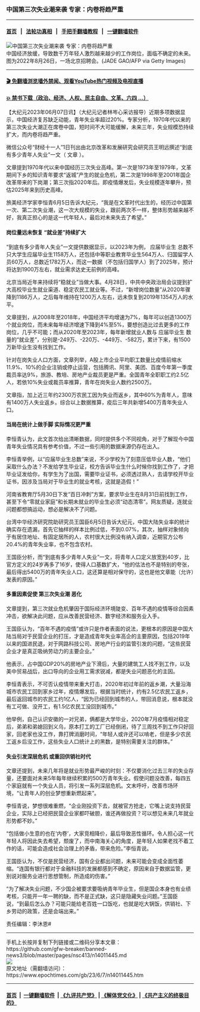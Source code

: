 ### 中国第三次失业潮来袭 专家：内卷将趋严重
------------------------

#### [首页](https://github.com/gfw-breaker/banned-news3/blob/master/README.md) &nbsp;&nbsp;|&nbsp;&nbsp; [法轮功真相](https://github.com/begood0513/basic/blob/master/README.md)  &nbsp;&nbsp;|&nbsp;&nbsp; [手把手翻墙教程](https://github.com/gfw-breaker/guides/wiki)  &nbsp;&nbsp;|&nbsp;&nbsp; [一键翻墙软件](https://github.com/gfw-breaker/nogfw/blob/master/README.md)  



<div><img alt="中国第三次失业潮来袭 专家：内卷将趋严重" class="attachment-djy_600_400 size-djy_600_400 wp-post-image" src="https://i.epochtimes.com/assets/uploads/2023/06/id14011473-GettyImages-1242767216-600x400.jpg"/>
<div class="caption">
 中国经济放缓，导致数千万年轻人激烈越来越少的工作岗位，面临不确定的未来。图为2022年8月26日，一场北京招聘会。(JADE GAO/AFP via Getty Images)
</div></div><hr/>

#### [ 🎬  免翻墙浏览墙外禁闻、观看YouTube热门视频及电视直播](https://github.com/gfw-breaker/HelloWorld)

#### [ 💥  禁书下载（政治、经济、人权、民主自由、文革、六四 ...）](https://github.com/gfw-breaker/books/blob/master/README.md)

<div><p>
 【大纪元2023年06月07日讯】（大纪元记者林岑心采访报导）近期多项数据显示，中国经济复苏缺乏动能，青年失业率超过20%。专家分析，1970年代以来的第三次失业大潮正在席卷中国，短时间不大可能缓解，未来三年，失业规模恐持续扩大，而内卷将趋严重。
</p>
<p>
 微信公众号“财经十一人”1日刊出由北京改革和发展研究会研究员王明远撰述“到底有多少青年人失业”一文（
 <ok href="https://mp.weixin.qq.com/s/a8yrhZ6Mg9n4tnTHO1N7IQ">
  文章
 </ok>
 ）。
</p>
<p>
 文章提到1970年代以来中国经历三次失业高峰。第一次是1973年至1979年，文革期间下乡的知识青年要求“返城”产生的就业危机，第二次是1998年至2001年国企改革带来的下岗潮；第三次指2020年后。即疫情爆发后，失业规模逐年攀升，预估2025年来到历史高峰。
</p>
<p>
 旅美经济学家李恒青6月5日告诉大纪元，“我是在文革时代出生的，经历过中国第一次、第二次失业潮，这一次大规模的失业，跟前两次不一样，整体形势越来越不好，我真正担心的是这一代年轻人，最后对未来失去了希望。”
</p>
<h4>
 岗位量远未恢复 “就业差”持续扩大
</h4>
<p>
 “到底有多少青年人失业”一文提供数据显示，以2023年为例，
 <ok href="https://www.epochtimes.com/gb/tag/%E5%BA%94%E5%B1%8A%E6%AF%95%E4%B8%9A%E7%94%9F.html">
  应届毕业生
 </ok>
 总数不只大学生应届毕业生1158万人，还包括中等职业教育毕业生564万人、归国留学人员60万人，总数近1782万人，而这一数据（不包括归国学人）到了2025年，预计将达到1900万左右，就业需求达史无前例的高峰。
</p>
<p>
 北京当局近年来持续将“稳就业”当做大事。4月28日，中共中央政治局会议提到扩大高校毕业生就业渠道、稳定农民工就业等。不过，“新增岗位数量”从2020年骤降到1186万人，之后每年维持在1200万人左右，远未恢复到2019年1354万人的水平。
</p>
<p>
 文章提到，从2008年至2018年，中国经济平均增速为7%，每年可以创造1300万个就业岗位，而未来每年经济增速下降到4%至5%，要想创造比过去更多的工作岗位，几乎不可能；而从2020年至2023年，每年新增就业人数与
 <ok href="https://www.epochtimes.com/gb/tag/%E5%BA%94%E5%B1%8A%E6%AF%95%E4%B8%9A%E7%94%9F.html">
  应届毕业生
 </ok>
 数量的“就业差”，分别是-249万、-220万、-449万、-582万，累计下来，有1500万新毕业生没有找到工作。
</p>
<p>
 针对在岗失业人口方面，文章列举，A股上市企业平均职工数量比疫情前缩水11.9%、10%的企业注销或停止运营，包括腾讯、阿里、美团、百度今年第一季度裁员率达9%，旅游、教培、房地产业裁员更是严重。全国青年全职职工约2.5亿人，若依10%失业或裁员率推算，青年在岗失业人数约2500万。
</p>
<p>
 文章指，加上近三年约2300万农民工因为失业而返乡，其中60%为青年人，意味有1400万人失业返乡。综合以上数据推算，疫后三年共新增5400万青年失业人口。
</p>
<h4>
 当局在统计上做手脚 实际情况更严重
</h4>
<p>
 李恒青认为，此文首次给出清晰数据，同时提供多个不同视角，对于了解现今中国青年失业情况具有参考价值，不过一些引用的数据来源仍存在出入。
</p>
<p>
 李恒青举例，以“应届毕业生总数”来说，不少学校为了刻意压低毕业人数，“他们采取什么办法？不发给学生毕业证，校方告诉毕业生什么时候你找到工作了，才把毕业证发给你，有学生为了出国，需要毕业证书，必须透过熟人，去请学校开毕业证书，因涉及当局对于毕业生的就业考核，这就是造假！”
</p>
<p>
 河南省教育厅5月30日下发“百日冲刺”方案，要求毕业生在8月31日前找到工作，甚至下令“零就业家庭”和长期未就业的毕业生必须“动态清零”。网友质疑，连就业问题都想搞运动，想必是解决不了问题。
</p>
<p>
 台湾中华经济研究院助研究员王国臣6月5日告诉大纪元，中国大陆失业率的统计确实存在遗漏，首先它抽样的样本比例过低，不到0.07%，其次，抽样对象倾向于有居住地址、有固定居所的人，农村很大比例没有纳入调查，近期官方公布20.4%的青年失业率，也不包含农村。
</p>
<p>
 王国臣分析，而“到底有多少青年人失业”一文，将青年人口定义放宽到40岁，比官方定义的24岁再多了16岁，使得人口基数扩大，“他的估法也不是特别的夸张，最后得出5400万的青年失业人口，这还算是相对保守的，这也是他文章能（允许）发表的原因。”
</p>
<h4>
 多重因素促使
 <ok href="https://www.epochtimes.com/gb/tag/%E7%AC%AC%E4%B8%89%E6%AC%A1%E5%A4%B1%E4%B8%9A%E6%BD%AE.html">
  第三次失业潮
 </ok>
 恶化
</h4>
<p>
 文章提到，第三次就业危机肇因于国际经济环境陡变、百年不遇的疫情等综合因素冲击，欲解决此问题，应从改善民营经济、数字经济和服务业入手。
</p>
<p>
 王国臣认为，“百年不遇的疫情”或许只是作者表面的说法，更根本的原因是中国大陆当局对于民营企业的打压，才是造成青年失业率高企的主要原因，包括2019年以来的国进民退，对于网路科技公司、房地产行业的监管引发的问题，“这些民营企业才是真正吸纳劳动力的主要企业。”
</p>
<p>
 他表示，占中国GDP20%的房地产业下滑后，大量的建筑工人找不到工作，以及美中贸易战后，出口导向的企业用工需求锐减，都是失业问题恶化的主因。
</p>
<p>
 李恒青表示，不可否认疫情带来重大打击，2020年初过年前的返乡潮，大量沿海城市农民工回到家乡过年，疫情爆发后，根据当时统计，约有2.5亿农民工返乡，最后返回城市的农民工约1亿人，“因为已经回到城市的人，带回消息说，根本就没有工可做、没开工，有1.5亿农民工没回到城市。”
</p>
<p>
 他举例，自己认识安徽的一对兄弟，俩都是大学毕业，2020年7月疫情相对稳定后，弟弟和弟媳回到义乌，原本打工的工厂已经倒闭，待了三周找不到工作只好回家，回老家也没工作，靠打牌消磨时间，“年轻人或许还可以啃老，但是多少农民工返乡后没工作，这些失业人口统计上的黑数，是特别需要关注的群体。”
</p>
<h4>
 失业引发深层危机 或重回供销社时代
</h4>
<p>
 文章还提到，未来几年将是就业形势最严峻的时刻：不仅要消化过去三年的失业存量，还要面对未来5年每年继续积累的500万青年失业。假使问题没改善，每四五个家庭就有一个失业人员，将引发一系列深层危机。文末呼吁，改善市场环境，“让青年人的创业梦想重新燃起来”。
</p>
<p>
 李恒青说，梦想很难重燃，“企业刚投资下去，就被官方抢走，它嘴上说支持民营企业，实际上已经把民营企业家都吓破胆，谁还再做投资？可以想见未来几年就业形势都不妙。”
</p>
<p>
 “包括做小生意的也在‘内卷’，大家竞相降价，最后导致恶性循环。令人担心这一代年轻人将因此失去希望，颓废了，而中南海关心的角度，是年轻人如果老找不着工作的话，可能会造成社会治理上的矛盾，带来危险。”李恒青说。
</p>
<p>
 王国臣认为，不仅是民营经济，国有企业都出问题，未来可能会变成全面性萎缩。“连国有银行都对于金融科技的发展都感到不确定，原因来自于数据监管，更别说对服务业进行思想管制，所造成的伤害。”
</p>
<p>
 “为了解决失业问题，不少国企被要求要吸纳青年毕业生，但是国企本身也有业绩考核，只能开一年一聘的缺，而不是正式缺，这只是隐藏失业问题。”王国臣说，“到最后怎么办？可能只能给老百姓一口饭吃，也就是吃大锅饭，供销社、下乡劳动的政策，还是会端出来。”
</p>
<p>
 责任编辑：李沐恩#
</p>
</div>
<hr/>
手机上长按并复制下列链接或二维码分享本文章：<br/>
https://github.com/gfw-breaker/banned-news3/blob/master/pages/nsc413/n14011445.md <br/>
<a href='https://github.com/gfw-breaker/banned-news3/blob/master/pages/nsc413/n14011445.md'><img src='https://github.com/gfw-breaker/banned-news3/blob/master/pages/nsc413/n14011445.md.png'/></a> <br/>
原文地址（需翻墙访问）：https://www.epochtimes.com/gb/23/6/7/n14011445.htm


------------------------
#### [首页](https://github.com/gfw-breaker/banned-news3/blob/master/README.md) &nbsp;|&nbsp; [一键翻墙软件](https://github.com/gfw-breaker/nogfw/blob/master/README.md) &nbsp;| [《九评共产党》](https://github.com/gfw-breaker/9ping.md/blob/master/README.md#九评之一评共产党是什么) | [《解体党文化》](https://github.com/gfw-breaker/jtdwh.md/blob/master/README.md) | [《共产主义的终极目的》](https://github.com/gfw-breaker/gczydzjmd.md/blob/master/README.md)


<img src='http://gfw-breaker.win/banned-news3/pages/nsc413/n14011445.md' width='0px' height='0px'/>